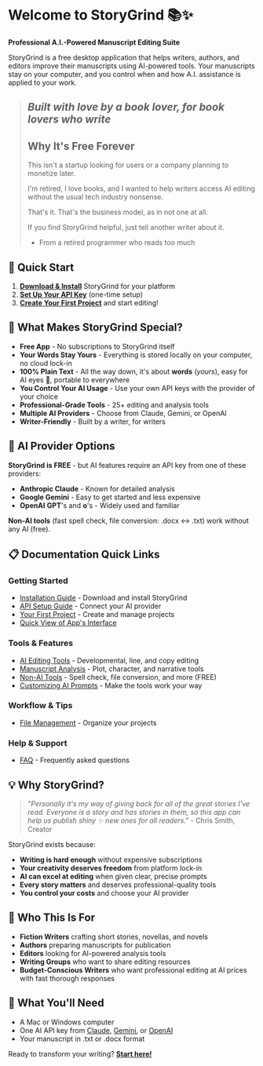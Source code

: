 # Welcome to StoryGrind 📚✨

**Professional A.I.-Powered Manuscript Editing Suite**

StoryGrind is a free desktop application that helps writers, authors, and editors improve their manuscripts using AI-powered tools. Your manuscripts stay on your computer, and you control when and how A.I. assistance is applied to your work.

> _Built with love by a book lover, for book lovers who write_
> ---
> Why It's Free Forever
> ---------------------
> This isn't a startup looking for users or a company planning to monetize later. 
> 
> I'm retired, I love books, and I wanted to help writers access AI editing without the usual tech industry nonsense. 
> 
> That's it. That's the business model, as in not one at all.
>
> If you find StoryGrind helpful, just tell another writer about it.
> - From a retired programmer who reads too much

## 🚀 Quick Start

1. **[Download & Install](Installation-Guide)** StoryGrind for your platform
2. **[Set Up Your API Key](API-Setup-Guide)** (one-time setup)
3. **[Create Your First Project](Getting-Started)** and start editing!

## 📖 What Makes StoryGrind Special?

- **Free App** - No subscriptions to StoryGrind itself
- **Your Words Stay Yours** - Everything is stored locally on your computer, no cloud lock-in
- **100% Plain Text** - All the way down, it's about **words** (*yours*), easy for AI eyes 👀, portable to everywhere
- **You Control Your AI Usage** - Use your own API keys with the provider of your choice
- **Professional-Grade Tools** - 25+ editing and analysis tools
- **Multiple AI Providers** - Choose from Claude, Gemini, or OpenAI
- **Writer-Friendly** - Built by a writer, for writers

## 🔑 AI Provider Options

**StoryGrind is FREE** - but AI features require an API key from one of these providers:
- **Anthropic Claude** - Known for detailed analysis  
- **Google Gemini** - Easy to get started and less expensive
- **OpenAI** **GPT**'s and **o**'s - Widely used and familiar

**Non-AI tools** (fast spell check, file conversion: .docx ↔️ .txt) work without any AI (free).

## 📋 Documentation Quick Links

### Getting Started
- [Installation Guide](Installation-Guide) - Download and install StoryGrind
- [API Setup Guide](API-Setup-Guide) - Connect your AI provider
- [Your First Project](Getting-Started) - Create and manage projects
- [Quick View of App's Interface](User-Interface-Guide)

### Tools & Features
- [AI Editing Tools](AI-Editing-Tools) - Developmental, line, and copy editing
- [Manuscript Analysis](Manuscript-Analysis-Tools) - Plot, character, and narrative tools
- [Non-AI Tools](Non-AI-Tools) - Spell check, file conversion, and more (FREE)
- [Customizing AI Prompts](Customizing-Prompts) - Make the tools work your way

### Workflow & Tips
- [File Management](File-Management) - Organize your projects

### Help & Support
- [FAQ](FAQ) - Frequently asked questions

## 💡 Why StoryGrind?

> *"Personally it's my way of giving back for all of the great stories I've read. Everyone is a story and has stories in them, so this app can help us publish shiny ✨ new ones for all readers."* - Chris Smith, Creator

StoryGrind exists because:
- **Writing is hard enough** without expensive subscriptions
- **Your creativity deserves freedom** from platform lock-in
- **AI can excel at editing** when given clear, precise prompts
- **Every story matters** and deserves professional-quality tools
- **You control your costs** and choose your AI provider

## 🎯 Who This Is For

- **Fiction Writers** crafting short stories, novellas, and novels
- **Authors** preparing manuscripts for publication
- **Editors** looking for AI-powered analysis tools
- **Writing Groups** who want to share editing resources
- **Budget-Conscious Writers** who want professional editing at AI prices with fast thorough responses

## 🔧 What You'll Need

- A Mac or Windows computer
- One AI API key from [Claude](https://console.anthropic.com/), [Gemini](https://aistudio.google.com/app/apikey), or [OpenAI](https://platform.openai.com/)
- Your manuscript in .txt or .docx format

Ready to transform your writing? **[Start here!](Getting-Started)**
